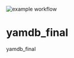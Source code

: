 ![example workflow](https://github.com/SofiyaBochina/yamdb_final/actions/workflows/yamdb_workflow.yml/badge.svg)
# yamdb_final
yamdb_final